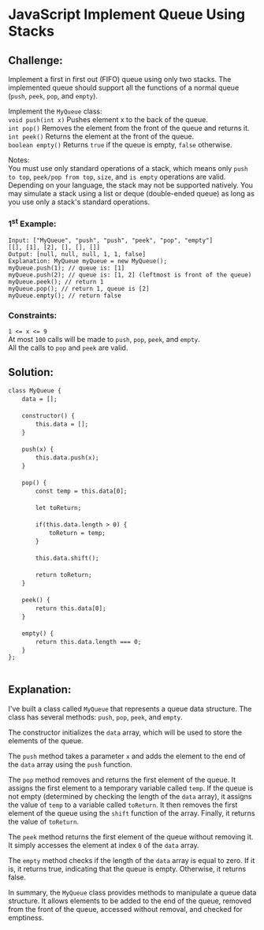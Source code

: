 # JavaScript Implement Queue Using Stacks

## Challenge:

Implement a first in first out (FIFO) queue using only two stacks. The implemented queue should support all the functions of a normal queue (`push`, `peek`, `pop`, and `empty`).

Implement the `MyQueue` class:
<br/>
`void push(int x)` Pushes element x to the back of the queue.
<br/>
`int pop()` Removes the element from the front of the queue and returns it.
<br/>
`int peek()` Returns the element at the front of the queue.
<br/>
`boolean empty()` Returns `true` if the queue is empty, `false` otherwise.

Notes:
<br/>
You must use only standard operations of a stack, which means only `push to top`, `peek/pop from top`, `size`, and `is empty` operations are valid.
<br/>
Depending on your language, the stack may not be supported natively. You may simulate a stack using a list or deque (double-ended queue) as long as you use only a stack's standard operations.

### 1<sup>st</sup> Example:

`Input: ["MyQueue", "push", "push", "peek", "pop", "empty"]`
<br/>
`[[], [1], [2], [], [], []]`
<br/>
`Output: [null, null, null, 1, 1, false]`
<br/>
`Explanation: MyQueue myQueue = new MyQueue();`
<br/>
`myQueue.push(1); // queue is: [1]`
<br/>
`myQueue.push(2); // queue is: [1, 2] (leftmost is front of the queue)`
<br/>
`myQueue.peek(); // return 1`
<br/>
`myQueue.pop(); // return 1, queue is [2]`
<br/>
`myQueue.empty(); // return false`

### Constraints:

`1 <= x <= 9`
<br/>
At most `100` calls will be made to `push`, `pop`, `peek`, and `empty`.
<br/>
All the calls to `pop` and `peek` are valid.

## Solution:

`class MyQueue {`
<br/>
&nbsp;&nbsp;&nbsp;&nbsp;&nbsp;&nbsp;&nbsp;`data = [];`
<br/>
<br/>
&nbsp;&nbsp;&nbsp;&nbsp;&nbsp;&nbsp;&nbsp;`constructor() {`
<br/>
&nbsp;&nbsp;&nbsp;&nbsp;&nbsp;&nbsp;&nbsp;&nbsp;&nbsp;&nbsp;&nbsp;&nbsp;&nbsp;&nbsp;`this.data = [];`
<br/>
&nbsp;&nbsp;&nbsp;&nbsp;&nbsp;&nbsp;&nbsp;`}`
<br/>
<br/>
&nbsp;&nbsp;&nbsp;&nbsp;&nbsp;&nbsp;&nbsp;`push(x) {`
<br/>
&nbsp;&nbsp;&nbsp;&nbsp;&nbsp;&nbsp;&nbsp;&nbsp;&nbsp;&nbsp;&nbsp;&nbsp;&nbsp;&nbsp;`this.data.push(x);`
<br/>
&nbsp;&nbsp;&nbsp;&nbsp;&nbsp;&nbsp;&nbsp;`}`
<br/>
<br/>
&nbsp;&nbsp;&nbsp;&nbsp;&nbsp;&nbsp;&nbsp;`pop() {`
<br/>
&nbsp;&nbsp;&nbsp;&nbsp;&nbsp;&nbsp;&nbsp;&nbsp;&nbsp;&nbsp;&nbsp;&nbsp;&nbsp;&nbsp;`const temp = this.data[0];`
<br/>
<br/>
&nbsp;&nbsp;&nbsp;&nbsp;&nbsp;&nbsp;&nbsp;&nbsp;&nbsp;&nbsp;&nbsp;&nbsp;&nbsp;&nbsp;`let toReturn;`
<br/>
<br/>
&nbsp;&nbsp;&nbsp;&nbsp;&nbsp;&nbsp;&nbsp;&nbsp;&nbsp;&nbsp;&nbsp;&nbsp;&nbsp;&nbsp;`if(this.data.length > 0) {`
<br/>
&nbsp;&nbsp;&nbsp;&nbsp;&nbsp;&nbsp;&nbsp;&nbsp;&nbsp;&nbsp;&nbsp;&nbsp;&nbsp;&nbsp;&nbsp;&nbsp;&nbsp;&nbsp;&nbsp;&nbsp;&nbsp;`toReturn = temp;`
<br/>
&nbsp;&nbsp;&nbsp;&nbsp;&nbsp;&nbsp;&nbsp;&nbsp;&nbsp;&nbsp;&nbsp;&nbsp;&nbsp;&nbsp;`}`
<br/>
<br/>
&nbsp;&nbsp;&nbsp;&nbsp;&nbsp;&nbsp;&nbsp;&nbsp;&nbsp;&nbsp;&nbsp;&nbsp;&nbsp;&nbsp;`this.data.shift();`
<br/>
<br/>
&nbsp;&nbsp;&nbsp;&nbsp;&nbsp;&nbsp;&nbsp;&nbsp;&nbsp;&nbsp;&nbsp;&nbsp;&nbsp;&nbsp;`return toReturn;`
<br/>
&nbsp;&nbsp;&nbsp;&nbsp;&nbsp;&nbsp;&nbsp;`}`
<br/>
<br/>
&nbsp;&nbsp;&nbsp;&nbsp;&nbsp;&nbsp;&nbsp;`peek() {`
<br/>
&nbsp;&nbsp;&nbsp;&nbsp;&nbsp;&nbsp;&nbsp;&nbsp;&nbsp;&nbsp;&nbsp;&nbsp;&nbsp;&nbsp;`return this.data[0];`
<br/>
&nbsp;&nbsp;&nbsp;&nbsp;&nbsp;&nbsp;&nbsp;`}`
<br/>
<br/>
&nbsp;&nbsp;&nbsp;&nbsp;&nbsp;&nbsp;&nbsp;`empty() {`
<br/>
&nbsp;&nbsp;&nbsp;&nbsp;&nbsp;&nbsp;&nbsp;&nbsp;&nbsp;&nbsp;&nbsp;&nbsp;&nbsp;&nbsp;`return this.data.length === 0;`
<br/>
&nbsp;&nbsp;&nbsp;&nbsp;&nbsp;&nbsp;&nbsp;`}`
<br/>
`};`
<br/>
<br/>

## Explanation:

I've built a class called `MyQueue` that represents a queue data structure. The class has several methods: `push`, `pop`, `peek`, and `empty`.
<br/>

The constructor initializes the `data` array, which will be used to store the elements of the queue.
<br/>

The `push` method takes a parameter `x` and adds the element to the end of the `data` array using the `push` function.
<br/>

The `pop` method removes and returns the first element of the queue. It assigns the first element to a temporary variable called `temp`. If the queue is not empty (determined by checking the length of the `data` array), it assigns the value of `temp` to a variable called `toReturn`. It then removes the first element of the queue using the `shift` function of the array. Finally, it returns the value of `toReturn`.
<br/>

The `peek` method returns the first element of the queue without removing it. It simply accesses the element at index `0` of the `data` array.
<br/>

The `empty` method checks if the length of the `data` array is equal to zero. If it is, it returns true, indicating that the queue is empty. Otherwise, it returns false.
<br/>

In summary, the `MyQueue` class provides methods to manipulate a queue data structure. It allows elements to be added to the end of the queue, removed from the front of the queue, accessed without removal, and checked for emptiness.
<br/>
<br/>